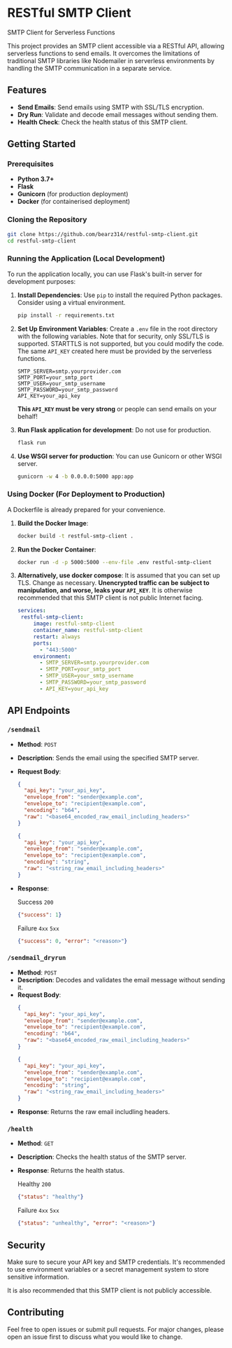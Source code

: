 
# RESTful SMTP Client
SMTP Client for Serverless Functions

This project provides an SMTP client accessible via a RESTful API, allowing serverless functions to send emails. It overcomes the limitations of traditional SMTP libraries like Nodemailer in serverless environments by handling the SMTP communication in a separate service.

## Features

- **Send Emails**: Send emails using SMTP with SSL/TLS encryption.
- **Dry Run**: Validate and decode email messages without sending them.
- **Health Check**: Check the health status of this SMTP client.

## Getting Started

### Prerequisites

- **Python 3.7+**
- **Flask**
- **Gunicorn** (for production deployment)
- **Docker** (for containerised deployment)

### Cloning the Repository

   ```bash
   git clone https://github.com/bearz314/restful-smtp-client.git
   cd restful-smtp-client
   ```

### Running the Application (Local Development)

To run the application locally, you can use Flask's built-in server for development purposes:

1. **Install Dependencies**:
   Use `pip` to install the required Python packages. Consider using a virtual environment.
   ```bash
   pip install -r requirements.txt
   ```

2. **Set Up Environment Variables**:
   Create a `.env` file in the root directory with the following variables. Note that for security, only SSL/TLS is supported. STARTTLS is not supported, but you could modify the code. The same `API_KEY` created here must be provided by the serverless functions.
   ```plaintext
   SMTP_SERVER=smtp.yourprovider.com
   SMTP_PORT=your_smtp_port
   SMTP_USER=your_smtp_username
   SMTP_PASSWORD=your_smtp_password
   API_KEY=your_api_key
   ```
   **This `API_KEY` must be very strong** or people can send emails on your behalf!

3. **Run Flask application for development**:
   Do not use for production.
   ```bash
   flask run
   ```

4. **Use WSGI server for production**:
   You can use Gunicorn or other WSGI server.
   ```bash
   gunicorn -w 4 -b 0.0.0.0:5000 app:app
   ```

### Using Docker (For Deployment to Production)

A Dockerfile is already prepared for your convenience.

1. **Build the Docker Image**:
   ```bash
   docker build -t restful-smtp-client .
   ```

2. **Run the Docker Container**:
   ```bash
   docker run -d -p 5000:5000 --env-file .env restful-smtp-client
   ```

3. **Alternatively, use docker compose**:
   It is assumed that you can set up TLS. Change as necessary. **Unencrypted traffic can be subject to manipulation, and worse, leaks your `API_KEY`**. It is otherwise recommended that this SMTP client is not public Internet facing.
   ```yaml
   services:
    restful-smtp-client:
        image: restful-smtp-client
        container_name: restful-smtp-client
        restart: always
        ports:
          - "443:5000"
        environment:
          - SMTP_SERVER=smtp.yourprovider.com
          - SMTP_PORT=your_smtp_port
          - SMTP_USER=your_smtp_username
          - SMTP_PASSWORD=your_smtp_password
          - API_KEY=your_api_key
   ```

## API Endpoints

### `/sendmail`

- **Method**: `POST`
- **Description**: Sends the email using the specified SMTP server.
- **Request Body**:
  ```json
  {
    "api_key": "your_api_key",
    "envelope_from": "sender@example.com",
    "envelope_to": "recipient@example.com",
    "encoding": "b64",
    "raw": "<base64_encoded_raw_email_including_headers>"
  }
  ```
  ```json
  {
    "api_key": "your_api_key",
    "envelope_from": "sender@example.com",
    "envelope_to": "recipient@example.com",
    "encoding": "string",
    "raw": "<string_raw_email_including_headers>"
  }
  ```
- **Response**:

  Success `200`
  ```json
  {"success": 1}
  ```

  Failure `4xx` `5xx`
  ```json
  {"success": 0, "error": "<reason>"}
  ```

### `/sendmail_dryrun`

- **Method**: `POST`
- **Description**: Decodes and validates the email message without sending it.
- **Request Body**:
  ```json
  {
    "api_key": "your_api_key",
    "envelope_from": "sender@example.com",
    "envelope_to": "recipient@example.com",
    "encoding": "b64",
    "raw": "<base64_encoded_raw_email_including_headers>"
  }
  ```
  ```json
  {
    "api_key": "your_api_key",
    "envelope_from": "sender@example.com",
    "envelope_to": "recipient@example.com",
    "encoding": "string",
    "raw": "<string_raw_email_including_headers>"
  }
  ```
- **Response**: Returns the raw email includling headers.

### `/health`

- **Method**: `GET`
- **Description**: Checks the health status of the SMTP server.
- **Response**: Returns the health status.

  Healthy `200`
  ```json
  {"status": "healthy"}
  ```

  Failure `4xx` `5xx`
  ```json
  {"status": "unhealthy", "error": "<reason>"}
  ```

## Security

Make sure to secure your API key and SMTP credentials. It's recommended to use environment variables or a secret management system to store sensitive information.

It is also recommended that this SMTP client is not publicly accessible.

## Contributing

Feel free to open issues or submit pull requests. For major changes, please open an issue first to discuss what you would like to change.
